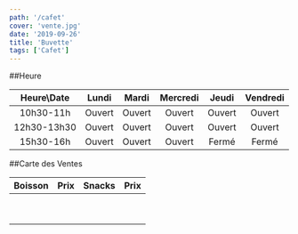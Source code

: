 ```yaml
---
path: '/cafet'
cover: 'vente.jpg'
date: '2019-09-26'
title: 'Buvette'
tags: ['Cafet']
---
```



##Heure

| Heure\Date 	| Lundi 	| Mardi 	| Mercredi 	| Jeudi 	| Vendredi 	|
|:-----------:	|:------:	|:------:	|:--------:	|:------:	|:--------:	|
| 10h30-11h 	| Ouvert 	| Ouvert 	| Ouvert 	| Ouvert 	| Ouvert 	|
| 12h30-13h30 	| Ouvert 	| Ouvert 	| Ouvert 	| Ouvert 	| Ouvert 	|
| 15h30-16h 	| Ouvert 	| Ouvert 	| Ouvert 	| Fermé 	| Fermé 	|



##Carte des Ventes

| Boisson | Prix | Snacks | Prix |
| ------ | ------ | ------ | ------ |
| | | | |
| | | | |
| | | | |
| | | | |
| | | | |
| | | | |
| | | | |
| | | | |
| | | | |

